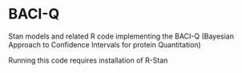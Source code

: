 # BACI-Q

Stan models and related R code implementing the BACI-Q (Bayesian Approach to Confidence Intervals for protein Quantitation) 

Running this code requires installation of R-Stan 
